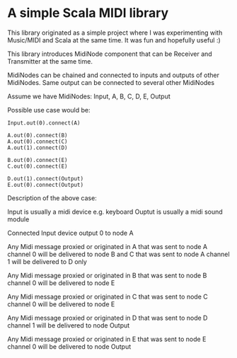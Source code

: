 # A simple Scala MIDI library

This library originated as a simple project where I was experimenting with Music/MIDI and Scala at the same time.
It was fun and hopefully useful :)

This library introduces MidiNode component that can be Receiver and Transmitter at the same time.

MidiNodes can be chained and connected to inputs and outputs of other MidiNodes. 
Same output can be connected to several other MidiNodes

Assume we have MidiNodes: Input, A, B, C, D, E, Output

Possible use case would be:
    
    Input.out(0).connect(A)
    
    A.out(0).connect(B)
    A.out(0).connect(C)
    A.out(1).connect(D)
    
    B.out(0).connect(E)
    C.out(0).connect(E)
    
    D.out(1).connect(Output)
    E.out(0).connect(Output)

Description of the above case:

Input is usually a midi device e.g. keyboard
Ouptut is usually a midi sound module

Connected Input device output 0 to node A

Any Midi message proxied or originated in A 
 that was sent to node A channel 0 will be delivered to node B and C
 that was sent to node A channel 1 will be delivered to D only

Any Midi message proxied or originated in B
 that was sent to node B channel 0 will be delivered to node E

Any Midi message proxied or originated in C
 that was sent to node C channel 0 will be delivered to node E

Any Midi message proxied or originated in D
 that was sent to node D channel 1 will be delivered to node Output

Any Midi message proxied or originated in E
 that was sent to node E channel 0 will be delivered to node Output




